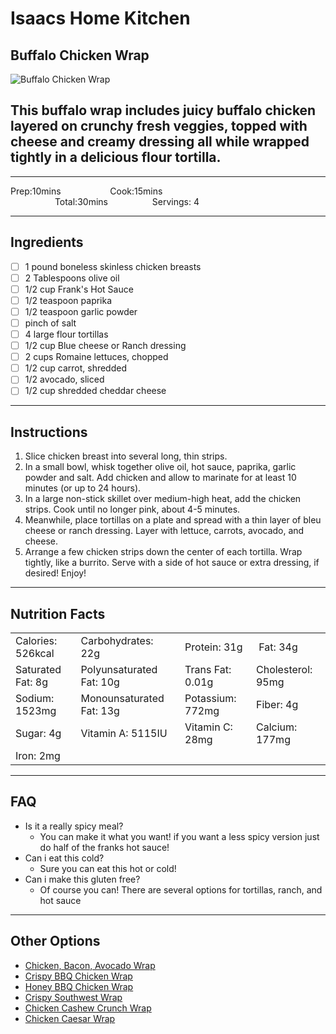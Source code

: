 # Isaacs Home Kitchen
## **Buffalo Chicken Wrap**
![Buffalo Chicken Wrap](https://tastesbetterfromscratch.com/wp-content/uploads/2020/03/Buffalo-Chicken-Wrap-3-500x500.jpg)
## This buffalo wrap includes juicy buffalo chicken layered on crunchy fresh veggies, topped with cheese and creamy dressing all while wrapped tightly in a delicious flour tortilla.
--- 
Prep:10mins                    Cook:15mins                   Total:30mins                  Servings: 4     
___
## Ingredients
* [ ] 1 pound boneless skinless chicken breasts
* [ ] 2 Tablespoons olive oil
* [ ] 1/2 cup Frank's Hot Sauce
* [ ] 1/2 teaspoon paprika
* [ ] 1/2 teaspoon garlic powder
* [ ] pinch of salt
* [ ] 4 large flour tortillas
* [ ] 1/2 cup Blue cheese or Ranch dressing
* [ ] 2 cups Romaine lettuces, chopped
* [ ] 1/2 cup carrot, shredded
* [ ] 1/2 avocado, sliced
* [ ] 1/2 cup shredded cheddar cheese
---
## Instructions
1. Slice chicken breast into several long, thin strips.
1. In a small bowl, whisk together olive oil, hot sauce, paprika, garlic powder and salt. Add chicken and allow to marinate for at least 10 minutes (or up to 24 hours).
1. In a large non-stick skillet over medium-high heat, add the chicken strips. Cook until no longer pink, about 4-5 minutes.
1. Meanwhile, place tortillas on a plate and spread with a thin layer of bleu cheese or ranch dressing. Layer with lettuce, carrots, avocado, and cheese.
1. Arrange a few chicken strips down the center of each tortilla. Wrap tightly, like a burrito. Serve with a side of hot sauce or extra dressing, if desired! Enjoy!
---
## Nutrition Facts
|                   |                          |                  |                   |
| ----------------- | ------------------------ | ---------------- | ----------------- |
| Calories: 526kcal | Carbohydrates: 22g       | Protein: 31g     | Fat: 34g          | 
| Saturated Fat: 8g | Polyunsaturated Fat: 10g | Trans Fat: 0.01g | Cholesterol: 95mg |
| Sodium: 1523mg    | Monounsaturated Fat: 13g | Potassium: 772mg | Fiber: 4g         |
| Sugar: 4g         | Vitamin A: 5115IU        | Vitamin C: 28mg  | Calcium: 177mg    |
| Iron: 2mg

___
## FAQ
* Is it a really spicy meal?
  * You can make it what you want! if you want a less spicy version just do half of the franks hot sauce!
* Can i eat this cold?
  * Sure you can eat this hot or cold!
* Can i make this gluten free?
  * Of course you can! There are several options for tortillas, ranch, and hot sauce
---
## Other Options
* [Chicken, Bacon, Avocado Wrap](https://tastesbetterfromscratch.com/chicken-bacon-avocado-wrap/)
* [Crispy BBQ Chicken Wrap](https://tastesbetterfromscratch.com/crispy-bbq-chicken-wraps/)
* [Honey BBQ Chicken Wrap](https://tastesbetterfromscratch.com/honey-bbq-chicken-wraps/)
* [Crispy Southwest Wrap](https://tastesbetterfromscratch.com/crispy-southwest-wrap/)
* [Chicken Cashew Crunch Wrap](https://tastesbetterfromscratch.com/chicken-cashew-crunch-wraps/)
* [Chicken Caesar Wrap](https://tastesbetterfromscratch.com/chicken-caesar-wrap/)